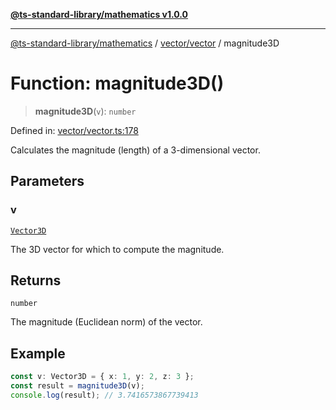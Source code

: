 [**@ts-standard-library/mathematics v1.0.0**](../../../README.md)

***

[@ts-standard-library/mathematics](../../../README.md) / [vector/vector](../README.md) / magnitude3D

# Function: magnitude3D()

> **magnitude3D**(`v`): `number`

Defined in: [vector/vector.ts:178](https://github.com/gabaudette/ts-stdlib/blob/ea80ba1db09c741e99f8cb19e94e5a29b81b623b/packages/mathematics/src/vector/vector.ts#L178)

Calculates the magnitude (length) of a 3-dimensional vector.

## Parameters

### v

[`Vector3D`](../type-aliases/Vector3D.md)

The 3D vector for which to compute the magnitude.

## Returns

`number`

The magnitude (Euclidean norm) of the vector.

## Example

```ts
const v: Vector3D = { x: 1, y: 2, z: 3 };
const result = magnitude3D(v);
console.log(result); // 3.7416573867739413
```
